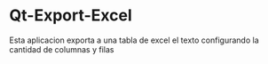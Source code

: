 # Qt-Export-Excel
Esta aplicacion exporta a una tabla de excel el texto configurando la cantidad de columnas y filas
